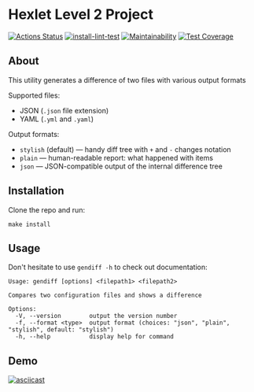 # Hexlet Level 2 Project
[![Actions Status](https://github.com/DemX86/frontend-project-lvl2/workflows/hexlet-check/badge.svg)](https://github.com/DemX86/frontend-project-lvl2/actions)
[![install-lint-test](https://github.com/DemX86/frontend-project-lvl2/actions/workflows/install-lint-test.yml/badge.svg)](https://github.com/DemX86/frontend-project-lvl2/actions/workflows/install-lint-test.yml)
[![Maintainability](https://api.codeclimate.com/v1/badges/c919d699b119bd9f1f0d/maintainability)](https://codeclimate.com/github/DemX86/frontend-project-lvl2/maintainability)
[![Test Coverage](https://api.codeclimate.com/v1/badges/c919d699b119bd9f1f0d/test_coverage)](https://codeclimate.com/github/DemX86/frontend-project-lvl2/test_coverage)

## About
This utility generates a difference of two files with various output formats

Supported files:
* JSON (`.json` file extension)
* YAML (`.yml` and `.yaml`)

Output formats:
* `stylish` (default) — handy diff tree with `+` and `-` changes notation
* `plain` — human-readable report: what happened with items
* `json` — JSON-compatible output of the internal difference tree

## Installation
Clone the repo and run:
```
make install
```

## Usage
Don't hesitate to use `gendiff -h` to check out documentation:
```
Usage: gendiff [options] <filepath1> <filepath2>

Compares two configuration files and shows a difference

Options:
  -V, --version        output the version number
  -f, --format <type>  output format (choices: "json", "plain", "stylish", default: "stylish")
  -h, --help           display help for command
```

## Demo
[![asciicast](https://asciinema.org/a/g8vfUfddIi4l7ZAKmYm6NC1oK.svg)](https://asciinema.org/a/g8vfUfddIi4l7ZAKmYm6NC1oK)
